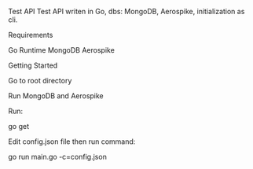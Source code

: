 Test API
Test API writen in Go, dbs: MongoDB, Aerospike, initialization as cli.

Requirements

Go Runtime
MongoDB
Aerospike

Getting Started

Go to root directory

Run MongoDB and Aerospike

Run:

go get

Edit config.json file then run command:

go run main.go -c=config.json
